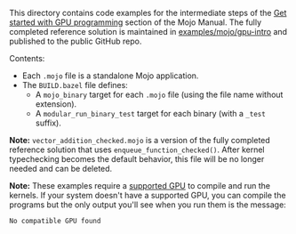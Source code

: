 This directory contains code examples for the intermediate steps of the
[Get started with GPU programming](../../../../../docs/manual/gpu/intro-tutorial.mdx)
section of the Mojo Manual. The fully completed reference solution is maintained
in [examples/mojo/gpu-intro](../../../../../../examples/mojo/gpu-intro) and
published to the public GitHub repo.

Contents:

- Each `.mojo` file is a standalone Mojo application.
- The `BUILD.bazel` file defines:
  - A `mojo_binary` target for each `.mojo` file (using the file name without
    extension).
  - A `modular_run_binary_test` target for each binary (with a `_test` suffix).

**Note:** `vector_addition_checked.mojo` is a version of the fully completed
reference solution that uses `enqueue_function_checked()`. After kernel
typechecking becomes the default behavior, this file will be no longer needed
and can be deleted.

**Note:** These examples require a [supported
GPU](https://docs.modular.com/max/faq/#gpu-requirements) to compile and run the
kernels. If your system doesn't have a supported GPU, you can compile the
programs but the only output you'll see when you run them is the message:

```output
No compatible GPU found
```
